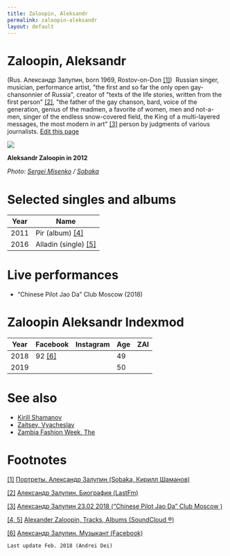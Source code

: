 ```yaml
---
title: Zaloopin, Aleksandr
permalink: zaloopin-aleksandr
layout: default
---
```


# Zaloopin, Aleksandr

(Rus. Александр Залупин, born 1969, Rostov-on-Don <span id="a1">[\[1\]](#f1)</span>)  Russian singer, musician, performance artist, "the first and so far the only open gay-chansonnier of Russia", creator of "texts of the life stories, written from the first person" <span id="a2">[\[2\]](#f2)</span>, "the father of the gay chanson, bard, voice of the generation, genius of the madmen, a favorite of women, men and not-a-men, singer of the endless snow-covered field, the King of a multi-layered messages, the most modern in art" <span id="a3">[\[3\]](#f3)</span> person by judgments of various journalists. [Edit this page](http://prose.io/#indexmod/encyclopedia/edit/master/zaloopin-aleksandr.md)

![](http://www.sobaka.ru/system/inline_image/image/00/00/54/70/base_sobsp_019.p1.pdf.r150__3_.jpg)

**Aleksandr Zaloopin in 2012**

*Photo: [Sergei Misenko](misenko-sergei) / [Sobaka](http://www.sobaka.ru/city/portrety/13779)*

# Selected singles and albums

|Year|Name|
|----|----|
|2011|Pir (album) <span id="a4">[\[4\]](#f4)</span>|
|2016|Alladin (single) <span id="a5">[\[5\]](#f5)</span>|


# Live performances

+ “Chinese Pilot Jao Da” Club Moscow (2018)

# Zaloopin Aleksandr Indexmod

|Year|Facebook|Instagram|Age|ZAI|
|-|-|-|-|-|
|2018|92 <span id="a6">[\[6\]](#f6)</span>||49||
|2019|||50||


# See also

+ [Kirill Shamanov](shamanov-kirill)
+ [Zaitsev, Vyacheslav](zaitsev-vyacheslav)
+ [Zambia Fashion Week, The](zambia-fashion-week-the)

# Footnotes

[[1]](#a1) <span id="f1"></span> [Портреты. Александр Залупин (Sobaka, Кирилл Шаманов)](http://www.sobaka.ru/city/music/10143)

[[2]](#a2) <span id="f2"></span> [Александр Залупин. Биография (LastFm)](http://www.jao-da.ru/afisha/23-02-2018-aleksandr-zalupin)

[[3]](#a3) <span id="f3"></span> [Александр Залупин
23.02 2018 (“Chinese Pilot Jao Da” Club Moscow )](http://www.jao-da.ru/afisha/23-02-2018-aleksandr-zalupin)

[[4, 5]](#a4) <span id="f4"></span> [Alexander Zaloopin, Tracks, Albums (SoundCloud ®)](https://soundcloud.com/alexander-zaloopin)

[[6]](#a6) <span id="f6"></span> [Александр Залупин. Музыкант (Facebook)](https://www.facebook.com/Александр-Залупин-514792745368492/)

`Last update Feb. 2018 (Andrei Dei)`

